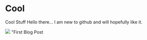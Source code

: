 # Cool
Cool Stuff
Hello there... I am new to github and will hopefully like it.
<!DOCTYPE html>
<html>
    <head>
        <meta charset="utf-8">
        <title>Project: Blog</title>
    </head>
    <body>
        <img src="https://www.telegraph.co.uk/content/dam/news/2017/11/11/Lam1-xlarge_trans_NvBQzQNjv4BqnAdySV0BR-4fDN_-_p756cVfcy8zLGPV4EhRkjQy7tg.jpg">
        <t>"First Blog Post</t>
</html>
